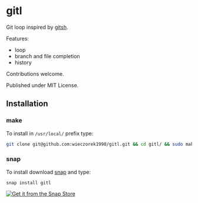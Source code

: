 
gitl
====

Git loop inspired by [gitsh](https://github.com/thoughtbot/gitsh).

Features:

* loop
* branch and file completion
* history

Contributions welcome.

Published under MIT License.

## Installation

### make

To install in `/usr/local/` prefix type:

```bash
git clone git@github.com:wieczorek1990/gitl.git && cd gitl/ && sudo make install
```

### snap

To install download [snap](https://snapcraft.io) and type:

```
snap install gitl
```

[![Get it from the Snap Store](https://snapcraft.io/static/images/badges/en/snap-store-white.svg)](https://snapcraft.io/gitl)